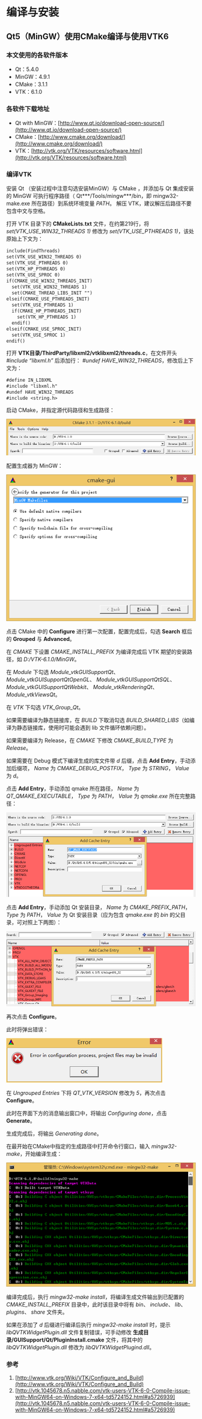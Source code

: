 # 编译与安装

## Qt5（MinGW）使用CMake编译与使用VTK6

### 本文使用的各软件版本
* Qt：5.4.0
* MinGW：4.9.1
* CMake：3.1.1
* VTK：6.1.0

### 各软件下载地址
* Qt with MinGW：[http://www.qt.io/download-open-source/](http://www.qt.io/download-open-source/)
* CMake：[http://www.cmake.org/download/](http://www.cmake.org/download/)
* VTK：[http://vtk.org/VTK/resources/software.html](http://vtk.org/VTK/resources/software.html)

### 编译VTK
安装 Qt （安装过程中注意勾选安装MinGW）与 CMake ，并添加与 Qt 集成安装的 MinGW 可执行程序路径（ Qt\*\*\*/Tools/mingw\*\*\*/bin，即 mingw32-make.exe 所在路径）到系统环境变量 *PATH*。
解压 VTK，建议解压后路径不要包含中文与空格。

打开 VTK 目录下的 **CMakeLists.txt** 文件，在约第219行，将 *set(VTK_USE_WIN32_THREADS 1)* 修改为 *set(VTK_USE_PTHREADS 1)*，该处原始上下文为：
```
include(FindThreads)
set(VTK_USE_WIN32_THREADS 0)
set(VTK_USE_PTHREADS 0)
set(VTK_HP_PTHREADS 0)
set(VTK_USE_SPROC 0)
if(CMAKE_USE_WIN32_THREADS_INIT)
  set(VTK_USE_WIN32_THREADS 1)
  set(CMAKE_THREAD_LIBS_INIT "")
elseif(CMAKE_USE_PTHREADS_INIT)
  set(VTK_USE_PTHREADS 1)
  if(CMAKE_HP_PTHREADS_INIT)
    set(VTK_HP_PTHREADS 1)
  endif()
elseif(CMAKE_USE_SPROC_INIT)
  set(VTK_USE_SPROC 1)
endif()
```

打开 **VTK目录/ThirdParty/libxml2/vtklibxml2/threads.c**，在文件开头 *#include “libxml.h”* 后添加行： *#undef HAVE_WIN32_THREADS*，修改后上下文为：
```
#define IN_LIBXML
#include "libxml.h"
#undef HAVE_WIN32_THREADS
#include <string.h>
```

启动 CMake，并指定源代码路径和生成路径：

![指定源代码与生成路径](../_images/getting_started/source_build_path.png)

配置生成器为 MinGW：

![配置生成器](../_images/getting_started/generator_mingw.png)

点击 CMake 中的 **Configure** 进行第一次配置，配置完成后，勾选 **Search** 框后的 **Grouped** 与 **Advanced**。

在 *CMAKE* 下设置 *CMAKE_INSTALL_PREFIX* 为编译完成后 VTK 期望的安装路径，如 *D:/VTK-6.1.0/MinGW*。

在 *Module* 下勾选 *Module_vtkGUISupportQt*、 *Module_vtkGUISupportQtOpenGL*、 *Module_vtkGUISupportQtSQL*、 *Module_vtkGUISupportQtWebkit*、 *Module_vtkRenderingQt*、 *Module_vtkViewsQt*。

在 *VTK* 下勾选 *VTK_Group_Qt*。

如果需要编译为静态链接库，在 *BUILD* 下取消勾选 *BUILD_SHARED_LIBS*（如编译为静态链接库，使用时可能会遇到 lib 文件循环依赖问题）。

如果需要编译为 Release，在 *CMAKE* 下修改 *CMAKE_BUILD_TYPE* 为 *Release*。

如果需要在 Debug 模式下编译生成的库文件带 *d* 后缀，点击 **Add Entry**，手动添加后缀项， *Name* 为 *CMAKE_DEBUG_POSTFIX*， *Type* 为 *STRING*， *Value* 为 *d*。

点击 **Add Entry**，手动添加 qmake 所在路径， *Name* 为 *QT_QMAKE_EXECUTABLE*， *Type* 为 *PATH*， *Value* 为 *qmake.exe* 所在完整路径：

![设置QT_QMAKE_EXECUTABLE](../_images/getting_started/QT_QMAKE_EXECUTABLE.png)

点击 **Add Entry**，手动添加 Qt 安装目录， *Name* 为 *CMAKE_PREFIX_PATH*， *Type* 为 *PATH*， *Value* 为 Qt 安装目录（应为包含 *qmake.exe* 的 *bin* 的父目录，可对照上下两图）：

![设置CMAKE_PREFIX_PATH](../_images/getting_started/CMAKE_PREFIX_PATH.png)

再次点击 **Configure**。

此时将弹出错误：

![Qt版本配置错误](../_images/getting_started/qt-version-error.png)

在 *Ungrouped Entries* 下将 *QT_VTK_VERSION* 修改为 *5*，再次点击 **Configure**。

此时在界面下方的消息输出窗口中，将输出 *Configuring done*，点击 **Generate**。

生成完成后，将输出 *Generating done*。

在最开始在CMake中指定的生成路径中打开命令行窗口，输入 *mingw32-make*，开始编译生成：

![开始编辑生成](../_images/getting_started/mingw32-make.png)

编译完成后，执行 *mingw32-make install*，将编译生成文件输出到已配置的 *CMAKE_INSTALL_PREFIX* 目录中，此时该目录中将有 *bin*、 *include*、 *lib*、 *plugins*、 *share* 文件夹。

如果在添加了 *d* 后缀进行编译后执行 *mingw32-make install* 时，提示 *libQVTKWidgetPlugin.dll* 文件复制错误，可手动修改 **生成目录/GUISupport/Qt/PluginInstall.cmake** 文件，将其中的 *libQVTKWidgetPlugin.dll* 修改为 *libQVTKWidgetPlugind.dll*。

### 参考
1. [http://www.vtk.org/Wiki/VTK/Configure_and_Build](http://www.vtk.org/Wiki/VTK/Configure_and_Build)
2. [http://vtk.1045678.n5.nabble.com/vtk-users-VTK-6-0-Compile-issue-with-MinGW64-on-Windows-7-x64-td5724152.html#a5726939](http://vtk.1045678.n5.nabble.com/vtk-users-VTK-6-0-Compile-issue-with-MinGW64-on-Windows-7-x64-td5724152.html#a5726939)
